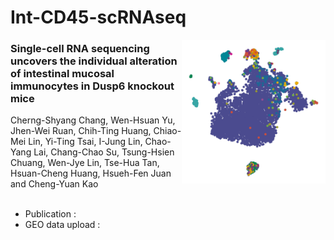 # Int-CD45-scRNAseq

<img src="https://github.com/wenhsuanyuu/Int-CD45-scRNAseq/blob/34e3cf8e66512890ca33e259d2be0d437e686ba9/repository-graph.png" width="230" height="230" align="right">

### Single-cell RNA sequencing uncovers the individual alteration of intestinal mucosal immunocytes in Dusp6 knockout mice<br>
Cherng-Shyang Chang, Wen-Hsuan Yu, Jhen-Wei Ruan, Chih-Ting Huang, Chiao-Mei Lin, Yi-Ting Tsai, I-Jung Lin, Chao-Yang Lai, Chang-Chao Su, Tsung-Hsien Chuang, Wen-Jye Lin, Tse-Hua Tan, Hsuan-Cheng Huang, Hsueh-Fen Juan and Cheng-Yuan Kao
<br>
<br>
* Publication : 
* GEO data upload : 
